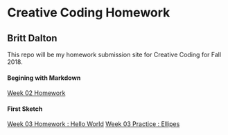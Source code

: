 # Creative Coding Homework #

## Britt Dalton ##

This repo will be my homework submission site for Creative Coding for Fall 2018.

#### Begining with Markdown ####
[Week 02 Homework](https://brittdalton.github.io/Creative_Coding_HW/HW_02/)

#### First Sketch ####
[Week 03 Homework : Hello World](https://brittdalton.github.io/Creative_Coding_HW/HW_03/Hello_world)
[Week 03 Practice : Ellipes](https://brittdalton.github.io/Creative_Coding_HW/HW_03/Hello_ellipse)
